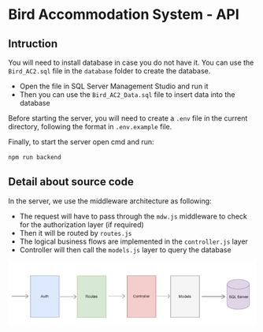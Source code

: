 # Bird Accommodation System - API

## Intruction

You will need to install database in case you do not have it. You can use the `Bird_AC2.sql` file in the `database` folder to create the database.
- Open the file in SQL Server Management Studio and run it
- Then you can use the `Bird_AC2_Data.sql` file to insert data into the database

Before starting the server, you will need to create a `.env` file in the current directory, following the format in `.env.example` file.

Finally, to start the server open cmd and run:
```bash
npm run backend
```

## Detail about source code
In the server, we use the middleware architecture as following:
- The request will have to pass through the `mdw.js` middleware to check for the authorization layer (if required)
- Then it will be routed by `routes.js`
- The logical business flows are implemented in the `controller.js` layer
- Controller will then call the `models.js` layer to query the database

<p align="center">
  <img src="../../res/api-structure.png" alt="api-structure"/>
</p>

